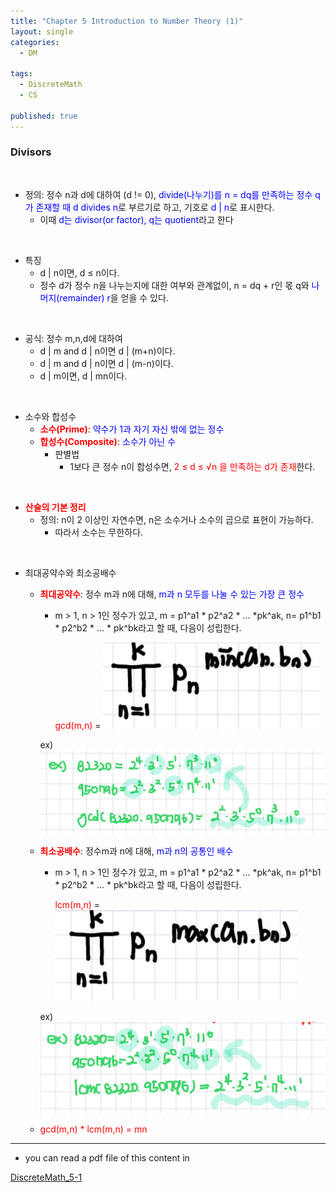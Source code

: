 ```yaml
---
title: "Chapter 5 Introduction to Number Theory (1)"
layout: single
categories:
  - DM

tags:
  - DiscreteMath
  - CS

published: true
---
```


### Divisors

<br>

- 정의: 정수 n과 d에 대하여 (d != 0), <span style = "color:blue">divide(나누기)를 n = dq를 만족하는 정수 q가 존재할 때 d divides n</span>로 부르기로 하고, 기호로 <span style = "color:blue">d | n</span>로 표시한다. 
  - 이때 <span style = "color:blue">d는 divisor(or factor), q는 quotient</span>라고 한다


<br>

- 특징
  - d | n이면, d ≤ n이다.
  - 정수 d가 정수 n을 나누는지에 대한 여부와 관계없이, n = dq + r인 몫 q와 <span style = "color:blue">나머지(remainder) r</span>을 얻을 수 있다.


<br>

- 공식: 정수 m,n,d에 대하여
  - d | m and d | n이면 d | (m+n)이다.
  - d | m and d | n이면 d | (m-n)이다.
  - d | m이면, d | mn이다.

<br>

- 소수와 합성수
  - <span style = "color:red">**소수(Prime)**</span>: <span style = "color:blue">약수가 1과 자기 자신 밖에 없는 정수</span>
  - <span style = "color:red">**합성수(Composite)**</span>: <span style = "color:blue">소수가 아닌 수</span>
    - 판별법
      - 1보다 큰 정수 n이 합성수면, <span style = "color:red">2 ≤ d ≤ √n 을 만족하는 d가 존재</span>한다. 

<br>

- <span style = "color:red">**산술의 기본 정리**</span>
  - 정의: n이 2 이상인 자연수면, n은 소수거나 소수의 곱으로 표현이 가능하다.
    - 따라서 소수는 무한하다.

<br>

- 최대공약수와 최소공배수

  - <span style = "color:red">**최대공약수**</span>: 정수 m과 n에 대해, <span style = "color:blue">m과 n 모두를 나눌 수 있는 가장 큰 정수</span>

    - m > 1, n > 1인 정수가 있고, m = p1^a1 * p2^a2 * ... *pk^ak, n= p1^b1 * p2^b2 * ... * pk^bk라고 할 때, 다음이 성립한다.

      <span style = "color:red">gcd(m,n) </span>= ![image-20221201152255499](/assets/images/2022-11-29-DM5-1/image-20221201152255499.png)

    ex) ![image-20221201152332274](/assets/images/2022-11-29-DM5-1/image-20221201152332274.png)

  - <span style = "color:red">**최소공배수**</span>: 정수m과 n에 대해, <span style = "color:blue">m과 n의 공통인 배수</span>

    - m > 1, n > 1인 정수가 있고, m = p1^a1 * p2^a2 * ... *pk^ak, n= p1^b1 * p2^b2 * ... * pk^bk라고 할 때, 다음이 성립한다.

      <span style = "color:red">lcm(m,n)</span> = ![image-20221201152447878](/assets/images/2022-11-29-DM5-1/image-20221201152447878.png)

    ex) ![image-20221201152511763](/assets/images/2022-11-29-DM5-1/image-20221201152511763.png)

  - <span style = "color:red">gcd(m,n) * lcm(m,n) = mn</span>

---

- you can read a pdf file of this content in 

[DiscreteMath_5-1](https://github.com/maloveforme/maloveforme.github.io/tree/master/summary/DM)
